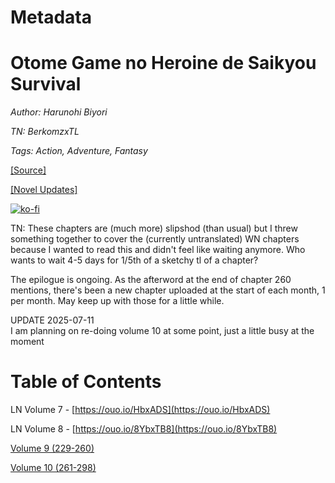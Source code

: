 # Metadata

# Otome Game no Heroine de Saikyou Survival  

_Author:_ _Harunohi Biyori_

_TN: BerkomzxTL_

_Tags: Action, Adventure, Fantasy_

[\[Source\]](https://ncode.syosetu.com/n1391fj/)

[\[Novel Updates\]](https://www.novelupdates.com/series/otome-game-no-heroine-de-saikyou-survival-wn/)

[![ko-fi](https://ko-fi.com/img/githubbutton_sm.svg)](https://ko-fi.com/I2I117SQUE)

TN: These chapters are (much more) slipshod (than usual) but I threw something together to cover the (currently untranslated) WN chapters because I wanted to read this and didn't feel like waiting anymore. Who wants to wait 4-5 days for 1/5th of a sketchy tl of a chapter?

The epilogue is ongoing. As the afterword at the end of chapter 260 mentions, there's been a new chapter uploaded at the start of each month, 1 per month. May keep up with those for a little while.

UPDATE 2025-07-11  
I am planning on re-doing volume 10 at some point, just a little busy at the moment

# Table of Contents

LN Volume 7 - [https://ouo.io/HbxADS](https://ouo.io/HbxADS)

LN Volume 8 - [https://ouo.io/8YbxTB8](https://ouo.io/8YbxTB8)

[Volume 9 (229-260)](Volume%209/readme.md)

[Volume 10 (261-298)](Volume%2010/readme.md)